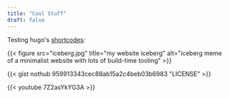```yaml
---
title: "Cool Stuff"
draft: false
---
```


Testing hugo's [shortcodes](https://gohugo.io/content-management/shortcodes/):

{{< figure src="iceberg.jpg" title="my website iceberg" alt="iceberg meme of a minimalist website with lots of build-time tooling" >}}

{{< gist nothub 959913343cec88ab15a2c4beb03b6983 "LICENSE" >}}

{{< youtube 7Z2asYkYG3A >}}
